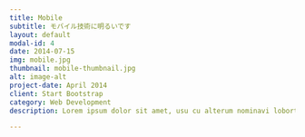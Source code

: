 ```yaml
---
title: Mobile
subtitle: モバイル技術に明るいです
layout: default
modal-id: 4
date: 2014-07-15
img: mobile.jpg
thumbnail: mobile-thumbnail.jpg
alt: image-alt
project-date: April 2014
client: Start Bootstrap
category: Web Development
description: Lorem ipsum dolor sit amet, usu cu alterum nominavi lobortis. At duo novum diceret. Tantas apeirian vix et, usu sanctus postulant inciderint ut, populo diceret necessitatibus in vim. Cu eum dicam feugiat noluisse.

---
```

